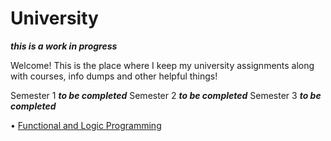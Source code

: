 # University

***this is a work in progress***

Welcome! This is the place where I keep my university assignments along with courses, info dumps and other helpful things!

Semester 1 ***to be completed***
Semester 2 ***to be completed***
Semester 3 ***to be completed***
 
 • [Functional and Logic Programming](https://github.com/913-Diaconu-Ana/University/tree/main/Semester%203/Functional%20and%20Logic%20Programming)
